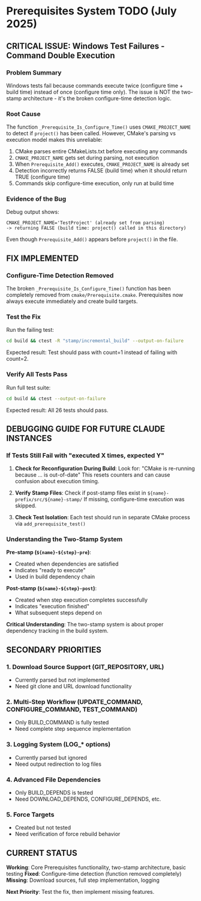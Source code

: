 # Prerequisites System TODO (July 2025)

## CRITICAL ISSUE: Windows Test Failures - Command Double Execution

### Problem Summary
Windows tests fail because commands execute twice (configure time + build time) instead of once (configure time only). The issue is NOT the two-stamp architecture - it's the broken configure-time detection logic.

### Root Cause
The function `_Prerequisite_Is_Configure_Time()` uses `CMAKE_PROJECT_NAME` to detect if `project()` has been called. However, CMake's parsing vs execution model makes this unreliable:

1. CMake parses entire CMakeLists.txt before executing any commands
2. `CMAKE_PROJECT_NAME` gets set during parsing, not execution
3. When `Prerequisite_Add()` executes, `CMAKE_PROJECT_NAME` is already set
4. Detection incorrectly returns FALSE (build time) when it should return TRUE (configure time)
5. Commands skip configure-time execution, only run at build time

### Evidence of the Bug
Debug output shows:
```
CMAKE_PROJECT_NAME='TestProject' (already set from parsing)
-> returning FALSE (build time: project() called in this directory)
```
Even though `Prerequisite_Add()` appears before `project()` in the file.

## FIX IMPLEMENTED

### Configure-Time Detection Removed

The broken `_Prerequisite_Is_Configure_Time()` function has been completely removed from `cmake/Prerequisite.cmake`. Prerequisites now always execute immediately and create build targets.

### Test the Fix

Run the failing test:
```bash
cd build && ctest -R "stamp/incremental_build" --output-on-failure
```

Expected result: Test should pass with count=1 instead of failing with count=2.

### Verify All Tests Pass

Run full test suite:
```bash
cd build && ctest --output-on-failure
```

Expected result: All 26 tests should pass.

## DEBUGGING GUIDE FOR FUTURE CLAUDE INSTANCES

### If Tests Still Fail with "executed X times, expected Y"

1. **Check for Reconfiguration During Build**:
   Look for: "CMake is re-running because ... is out-of-date"
   This resets counters and can cause confusion about execution timing.

2. **Verify Stamp Files**:
   Check if post-stamp files exist in `${name}-prefix/src/${name}-stamp/`
   If missing, configure-time execution was skipped.

3. **Check Test Isolation**:
   Each test should run in separate CMake process via `add_prerequisite_test()`

### Understanding the Two-Stamp System

**Pre-stamp (`${name}-${step}-pre`)**:
- Created when dependencies are satisfied
- Indicates "ready to execute"
- Used in build dependency chain

**Post-stamp (`${name}-${step}-post`)**:
- Created when step execution completes successfully
- Indicates "execution finished"
- What subsequent steps depend on

**Critical Understanding**: The two-stamp system is about proper dependency tracking in the build system.

## SECONDARY PRIORITIES

### 1. Download Source Support (GIT_REPOSITORY, URL)
- Currently parsed but not implemented
- Need git clone and URL download functionality

### 2. Multi-Step Workflow (UPDATE_COMMAND, CONFIGURE_COMMAND, TEST_COMMAND)
- Only BUILD_COMMAND is fully tested
- Need complete step sequence implementation

### 3. Logging System (LOG_* options)
- Currently parsed but ignored
- Need output redirection to log files

### 4. Advanced File Dependencies
- Only BUILD_DEPENDS is tested
- Need DOWNLOAD_DEPENDS, CONFIGURE_DEPENDS, etc.

### 5. Force Targets
- Created but not tested
- Need verification of force rebuild behavior

## CURRENT STATUS

**Working**: Core Prerequisites functionality, two-stamp architecture, basic testing
**Fixed**: Configure-time detection (function removed completely)
**Missing**: Download sources, full step implementation, logging

**Next Priority**: Test the fix, then implement missing features.
